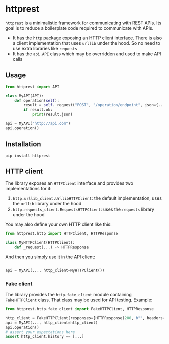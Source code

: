 # httprest
`httprest` is a minimalistic framework for communicating with REST APIs.
Its goal is to reduce a boilerplate code required to communicate with APIs.
  * It has the `http` package exposing an HTTP client interface. There is also a client implementation that uses `urllib` under the hood. So no need to use extra libraries like `requests`
  * It has the `api.API` class which may be overridden and used to make API calls

## Usage
```python
from httprest import API

class MyAPI(API):
    def operation(self):
        result = self._request("POST", "/operation/endpoint", json={...})
        if result.ok:
            print(result.json)

api = MyAPI("http://api.com")
api.operation()
```

## Installation
```bash
pip install httprest
```


## HTTP client
The library exposes an `HTTPClient` interface and provides two implementations for it:
  1. `http.urllib_client.UrllibHTTPClient`: the default implementation, uses the `urllib` library under the hood
  2. `http.requests_client.RequestsHTTPClient`: uses the `requests` library under the hood

You may also define your own HTTP client like this:
```python
from httprest.http import HTTPClient, HTTPResponse

class MyHTTPClient(HTTPClient):
    def _request(...) -> HTTPResponse
```

And then you simply use it in the API client:
```python

api = MyAPI(..., http_client=MyHTTPClient())
```

### Fake client
The library provides the `http.fake_client` module containing `FakeHTTPClient` class.
That class may be used for API testing. Example:
```python
from httprest.http.fake_client import FakeHTTPClient, HTTPResponse

http_client = FakeHTTPClient(responses=[HTTPResponse(200, b"", headers={})])
api = MyAPI(..., http_client=http_client)
api.operation()
# assert your expectations here
assert http_client.history == [...]
```
